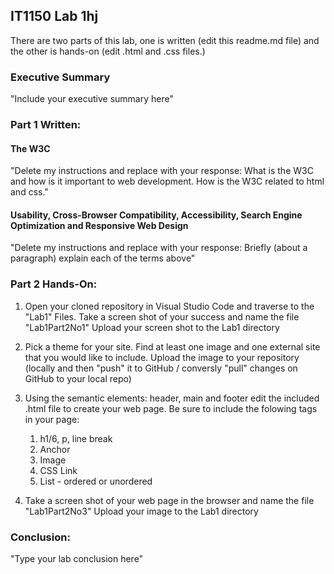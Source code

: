## IT1150 Lab 1hj

There are two parts of this lab, one is written (edit this readme.md file) and the other is hands-on (edit .html and .css files.) 

### Executive Summary
"Include your executive summary here"

### Part 1 Written:

#### The W3C
"Delete my instructions and replace with your response: What is the W3C and how is it important to web development.  How is the W3C related to html and css."

#### Usability, Cross-Browser Compatibility, Accessibility, Search Engine Optimization and Responsive Web Design
"Delete my instructions and replace with your response: Briefly (about a paragraph) explain each of the terms above"

### Part 2 Hands-On:
1. Open your cloned repository in Visual Studio Code and traverse to the "Lab1" Files.  Take a screen shot of your success and name the file "Lab1Part2No1" Upload your screen shot to the Lab1 directory

2. Pick a theme for your site. Find at least one image and one external site that you would like to include. Upload the image to your repository (locally and then "push" it to GitHub / conversly "pull" changes on GitHub to your local repo)

3. Using the semantic elements: header, main and footer edit the included .html file to create your web page. Be sure to include the folowing tags in your page:
   1. h1/6, p, line break
   2. Anchor
   3. Image
   4. CSS Link
   5. List - ordered or unordered
   
4. Take a screen shot of your web page in the browser and name the file "Lab1Part2No3" Upload your image to the Lab1 directory
  
### Conclusion:
"Type your lab conclusion here"
